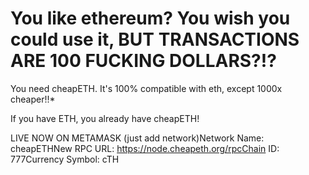 # You like ethereum? You wish you could use it, BUT TRANSACTIONS ARE 100 FUCKING DOLLARS?!?

You need cheapETH. It's 100% compatible with eth, except 1000x cheaper!!*

If you have ETH, you already have cheapETH!

LIVE NOW ON METAMASK (just add network)Network Name: cheapETHNew RPC URL: https://node.cheapeth.org/rpcChain ID: 777Currency Symbol: cTH
